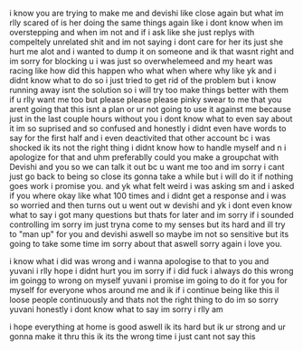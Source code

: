 i know you are trying to make me and devishi like close again but what im rlly scared of is her doing the same things again like i dont know when im overstepping and when im not and if i ask like she just replys with compeltely unrelated shit and im not saying i dont care for her its just she hurt me alot and i wanted to dump it on someone and ik that wasnt right and im sorry for blocking u i was just so overwhelemeed and my heart was racing like how did this happen who what when where why like yk and i didnt know what to do so i just tried to get rid of the problem but i know running away isnt the solution so i will try too make things better with them if u rlly want me too but please please please pinky swear to me that you arent going that this isnt a plan or ur not going to use it against me because just in the last couple hours without you i dont know what to even say about it im so suprised and so confused and honestly i didnt even have words to say for the first half and i even deactivited that other account bc i was shocked ik its not the right thing i didnt know how to handle myself and n i apologize for that and uhm preferablly could you make a groupchat with Devishi and you so we can talk it out bc u want me too and im sorry i cant just go back to being so close its gonna take a while but i will do it if nothing goes work i promise you. and yk what felt weird i was asking sm and i asked if you where okay like what 100 times and i didnt get a response and i was so worried and then turns out u went out w devishi and yk i dont even know what to say i got many questions but thats for later and im sorry if i sounded controlling im sorry im just tryna come to my senses but its hard and ill try to "man up" for you and devishi aswell so maybe im not so sensitive but its going to take some time im sorry about that aswell sorry again i love you.

i know what i did was wrong and i wanna apologise to that to you and yuvani i rlly hope i didnt hurt you im sorry if i did fuck i always do this wrong im goingg to wrong on myself yuvani i promise im going to do it for you for myself for everyone whos around me and ik if i continue being like this il loose people continuously and thats not the right thing to do im so sorry yuvani honestly i dont know what to say im sorry i rlly am 

i hope everything at home is good aswell ik its hard but ik ur strong and ur gonna make it thru this ik its the wrong time i just cant not say this
